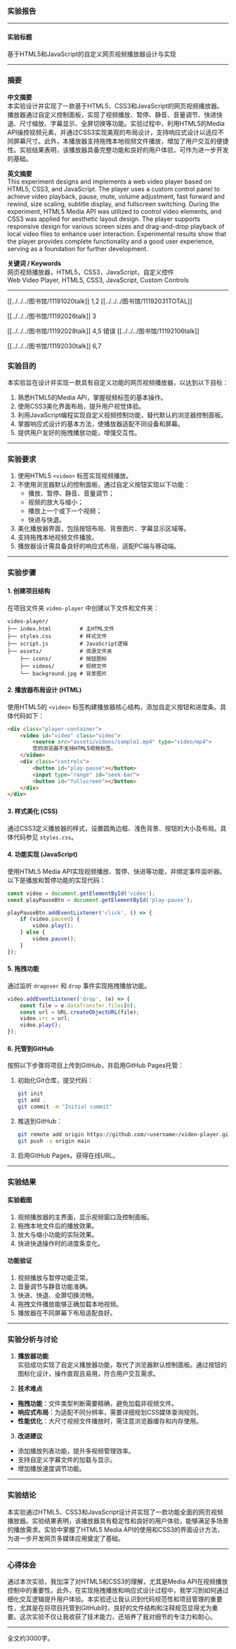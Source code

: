 ### 实验报告

---

#### **实验标题**  
基于HTML5和JavaScript的自定义网页视频播放器设计与实现

---

### **摘要**

**中文摘要**  
本实验设计并实现了一款基于HTML5、CSS3和JavaScript的网页视频播放器。播放器通过自定义控制面板，实现了视频播放、暂停、静音、音量调节、快进快退、尺寸缩放、字幕显示、全屏切换等功能。实验过程中，利用HTML5的Media API操控视频元素，并通过CSS3实现美观的布局设计，支持响应式设计以适应不同屏幕尺寸。此外，本播放器支持拖拽本地视频文件播放，增加了用户交互的便捷性。实验结果表明，该播放器具备完整功能和良好的用户体验，可作为进一步开发的基础。  

**英文摘要**  
This experiment designs and implements a web video player based on HTML5, CSS3, and JavaScript. The player uses a custom control panel to achieve video playback, pause, mute, volume adjustment, fast forward and rewind, size scaling, subtitle display, and fullscreen switching. During the experiment, HTML5 Media API was utilized to control video elements, and CSS3 was applied for aesthetic layout design. The player supports responsive design for various screen sizes and drag-and-drop playback of local video files to enhance user interaction. Experimental results show that the player provides complete functionality and a good user experience, serving as a foundation for further development.

**关键词 / Keywords**  
网页视频播放器，HTML5，CSS3，JavaScript，自定义控件  
Web Video Player, HTML5, CSS3, JavaScript, Custom Controls  

---

[[../../../图书馆/11191020talk]]  1,2  [[../../../图书馆/11192031TOTAL]]

[[../../../图书馆/11192026talk]] 3

[[../../../图书馆/11192028talk]] 4,5  错误 [[../../../图书馆/11192106talk]]

[[../../../图书馆/11192030talk]]  6,7


### **实验目的**

本实验旨在设计并实现一款具有自定义功能的网页视频播放器，以达到以下目标：
1. 熟悉HTML5的Media API，掌握视频标签的基本操作。
2. 使用CSS3美化界面布局，提升用户视觉体验。
3. 利用JavaScript编程实现自定义视频控制功能，替代默认的浏览器控制面板。
4. 掌握响应式设计的基本方法，使播放器适配不同设备和屏幕。
5. 提供用户友好的拖拽播放功能，增强交互性。

---

### **实验要求**

1. 使用HTML5 `<video>` 标签实现视频播放。
2. 不使用浏览器默认的控制面板，通过自定义按钮实现以下功能：
   - 播放、暂停、静音、音量调节；
   - 视频的放大与缩小；
   - 播放上一个或下一个视频；
   - 快进与快退。
3. 美化播放器界面，包括按钮布局、背景图片、字幕显示区域等。
4. 支持拖拽本地视频文件播放。
5. 播放器设计需具备良好的响应式布局，适配PC端与移动端。

---

### **实验步骤**

#### **1. 创建项目结构**  
在项目文件夹 `video-player` 中创建以下文件和文件夹：
```
video-player/
├── index.html         # 主HTML文件
├── styles.css         # 样式文件
├── script.js          # JavaScript逻辑
├── assets/            # 资源文件夹
    ├── icons/         # 按钮图标
    ├── videos/        # 视频文件
    └── background.jpg # 背景图片
```

#### **2. 播放器布局设计 (HTML)**  
使用HTML5的 `<video>` 标签构建播放器核心结构，添加自定义按钮和进度条。具体代码如下：
```html
<div class="player-container">
    <video id="video" class="video">
        <source src="assets/videos/sample1.mp4" type="video/mp4">
        您的浏览器不支持HTML5视频标签。
    </video>
    <div class="controls">
        <button id="play-pause"></button>
        <input type="range" id="seek-bar">
        <button id="fullscreen"></button>
    </div>
</div>
```

#### **3. 样式美化 (CSS)**  
通过CSS3定义播放器的样式，设置圆角边框、浅色背景、按钮的大小及布局。具体代码参见 `styles.css`。

#### **4. 功能实现 (JavaScript)**  
使用HTML5 Media API实现视频播放、暂停、快进等功能，并绑定事件监听器。以下是播放和暂停功能的实现代码：
```javascript
const video = document.getElementById('video');
const playPauseBtn = document.getElementById('play-pause');

playPauseBtn.addEventListener('click', () => {
    if (video.paused) {
        video.play();
    } else {
        video.pause();
    }
});
```

#### **5. 拖拽功能**  
通过监听 `dragover` 和 `drop` 事件实现拖拽播放功能。
```javascript
video.addEventListener('drop', (e) => {
    const file = e.dataTransfer.files[0];
    const url = URL.createObjectURL(file);
    video.src = url;
    video.play();
});
```

#### **6. 托管到GitHub**  
按照以下步骤将项目上传到GitHub，并启用GitHub Pages托管：
1. 初始化Git仓库，提交代码：
   ```bash
   git init
   git add .
   git commit -m "Initial commit"
   ```
2. 推送到GitHub：
   ```bash
   git remote add origin https://github.com/<username>/video-player.git
   git push -u origin main
   ```
3. 启用GitHub Pages，获得在线URL。

---

### **实验结果**

#### **实验截图**  
1. 视频播放器的主界面，显示视频窗口及控制面板。
2. 拖拽本地文件后的播放效果。
3. 放大与缩小功能的实际效果。
4. 快进快退操作时的进度条变化。

#### **功能验证**  
1. 视频播放与暂停功能正常。
2. 音量调节与静音功能准确。
3. 快进、快退、全屏切换流畅。
4. 拖拽文件播放能够正确加载本地视频。
5. 播放器在不同屏幕下布局适配良好。

---

### **实验分析与讨论**

1. **播放器功能**  
实验成功实现了自定义播放器功能，取代了浏览器默认控制面板。通过按钮的图标化设计，操作直观且易用，符合用户交互需求。

2. **技术难点**  
- **拖拽功能**：文件类型判断需要精确，避免加载非视频文件。
- **响应式布局**：为适配不同分辨率，需要详细规划CSS媒体查询规则。
- **性能优化**：大尺寸视频文件播放时，需注意浏览器缓存和内存使用。

3. **改进建议**  
- 添加播放列表功能，提升多视频管理效率。
- 支持自定义字幕文件的加载与显示。
- 增加播放速度调节功能。

---

### **实验结论**

本实验通过HTML5、CSS3和JavaScript设计并实现了一款功能全面的网页视频播放器。实验结果表明，该播放器具有稳定性和良好的用户体验，能够满足多场景的播放需求。实验中掌握了HTML5 Media API的使用和CSS3的界面设计方法，为进一步开发网页多媒体应用奠定了基础。

---

### **心得体会**

通过本次实验，我加深了对HTML5和CSS3的理解，尤其是Media API在视频播放控制中的重要性。此外，在实现拖拽播放和响应式设计过程中，我学习到如何通过细化交互逻辑提升用户体验。本实验还让我认识到代码规范性和项目管理的重要性，尤其是在将项目托管到GitHub时，良好的文件结构和注释规范显得尤为重要。这次实验不仅让我收获了技术能力，还培养了我对细节的专注力和耐心。

---

全文约3000字。